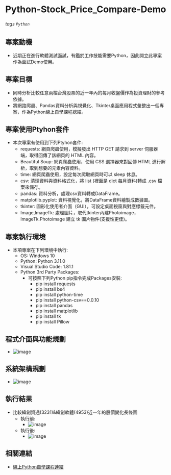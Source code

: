# Python-Stock_Price_Compare-Demo

###### tags `Python`

## 專案動機
- 近期正在進行軟體測試面試，有鑑於工作技能需要Python，因此開立此專案作為面試Demo使用。

## 專案目標
- 同時分析比較任意兩檔台灣股票的近一年內的每月收盤價作為投資理財的參考依據。
- 將網路爬蟲、Pandas資料分析與視覺化、Tkinter桌面應用程式彙整出一個專案，作為Python線上自學課程總結。

## 專案使用Ptyhon套件
- 本次專案有使用到下列Ptyhon套件:
    - requests:  網頁爬蟲使用，模擬發出 HTTP GET 請求到 server 伺服器端，取得回傳了該網頁的 HTML 內容。
    - Beautiful Soup: 網頁爬蟲使用，使用 CSS 選擇器來對回傳 HTML 進行解析，取到想要的元素內容資料。
    - time: 網頁爬蟲使用，設定每次爬取網頁時可以 sleep 休息。
    - csv: 清理資料與資料格式化，將 list (裡面是 dict 每月資料)轉成 .csv 檔案來儲存。
    - pandas: 資料分析，處理csv資料轉成DataFrame。
    - matplotlib.pyplot: 資料視覺化，將DataFrame資料繪製成數據圖。
    - tkinter: 圖形化使用者介面（GUI），可設定桌面視窗與對應標籤元件。
    - Image,ImageTk: 處理圖片，取代tkinter內建Photoimage，ImageTk.Photoimage 建立 tk 圖片物件(支援性更佳)。

## 專案執行環境
- 本項專案在下列環境中執行:
    - OS: Windows 10
    - Python: Python 3.11.0
    - Visual Studio Code: 1.81.1
    - Python 3rd Party Packages: 
        - 可按照下列Python pip指令完成Packages安裝:
            - pip install requests
            - pip install bs4
            - pip install python-time
            - pip install python-csv==0.0.10
            - pip install pandas
            - pip install matplotlib
            - pip install tk
            - pip install Pillow
## 程式介面與功能規劃
- ![image](https://github.com/steve50207/Python-Stock_Price_Comparison-Demo/blob/main/png/%E7%A8%8B%E5%BC%8F%E4%BB%8B%E9%9D%A2%E8%88%87%E5%8A%9F%E8%83%BD%E8%A6%8F%E5%8A%83.PNG)
      
## 系統架構規劃
- ![image](https://github.com/steve50207/Python-Stock_Price_Comparison-Demo/blob/main/png/%E7%B3%BB%E7%B5%B1%E6%9E%B6%E6%A7%8B%E8%A6%8F%E5%8A%83.PNG)
    
## 執行結果
- 比較緯創資通(3231)&緯創軟體(4953)近一年的股價變化長條圖
    - 執行前:
        - ![image](https://github.com/steve50207/Python-Stock_Price_Comparison-Demo/blob/main/png/%E5%9F%B7%E8%A1%8C%E5%89%8D.PNG)
    - 執行後:
        - ![image](https://github.com/steve50207/Python-Stock_Price_Comparison-Demo/blob/main/png/%E5%9F%B7%E8%A1%8C%E5%BE%8C.PNG)

## 相關連結
- [線上Python自學課程連結](https://www.coderbridge.com/columns/17739e1d51fe4254b3dc5a1f9813bc0f/info)
